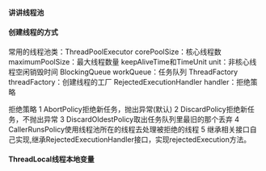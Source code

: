 #### 讲讲线程池



#### 创建线程的方式



常用的线程池类：ThreadPoolExecutor
corePoolSize：核心线程数
maximumPoolSize：最大线程数量
keepAliveTime和TimeUnit unit：非核心线程空闲销毁时间
BlockingQueue<Runnable> workQueue：任务队列
ThreadFactory threadFactory：创建线程的工厂
RejectedExecutionHandler handler：拒绝策略

拒绝策略
    1 AbortPolicy拒绝新任务，抛出异常(默认)
    2 DiscardPolicy拒绝新任务，不抛出异常
    3 DiscardOldestPolicy取出任务队列里最旧的那个丢弃
    4 CallerRunsPolicy使用线程池所在的线程去处理被拒绝的线程
    5 继承相关接口自己实现,继承RejectedExecutionHandler接口，实现rejectedExecution方法。

#### ThreadLocal线程本地变量





